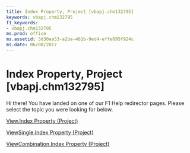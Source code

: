 ```yaml
---
title: Index Property, Project [vbapj.chm132795]
keywords: vbapj.chm132795
f1_keywords:
- vbapj.chm132795
ms.prod: office
ms.assetid: 3d30aa53-a2ba-461b-9ed4-effe895f924c
ms.date: 06/08/2017
---
```



# Index Property, Project [vbapj.chm132795]

Hi there! You have landed on one of our F1 Help redirector pages. Please select the topic you were looking for below.

[View.Index Property (Project)](http://msdn.microsoft.com/library/1ae86743-4a3a-0659-c7d4-0770287b0377%28Office.15%29.aspx)

[ViewSingle.Index Property (Project)](http://msdn.microsoft.com/library/a4f5a6fa-b013-473c-4400-70a40be955c5%28Office.15%29.aspx)

[ViewCombination.Index Property (Project)](http://msdn.microsoft.com/library/3a9ebd6e-a2c6-1a90-4d41-e31bd8455611%28Office.15%29.aspx)

